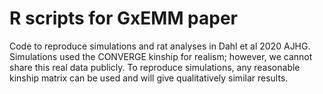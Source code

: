 # R scripts for GxEMM paper

Code to reproduce simulations and rat analyses in Dahl et al 2020 AJHG. Simulations used the CONVERGE kinship for realism; however, we cannot share this real data publicly. To reproduce simulations, any reasonable kinship matrix can be used and will give qualitatively similar results.
